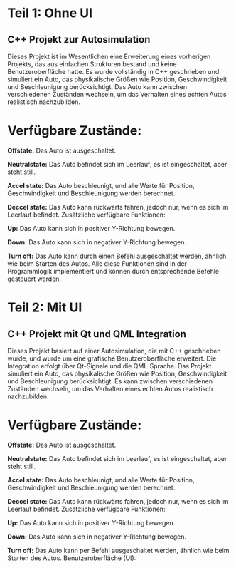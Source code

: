 # Teil 1: Ohne UI
## C++ Projekt zur Autosimulation

Dieses Projekt ist im Wesentlichen eine Erweiterung eines vorherigen Projekts, das aus einfachen Strukturen bestand und keine Benutzeroberfläche hatte.
Es wurde vollständig in C++ geschrieben und simuliert ein Auto, das physikalische Größen wie Position, Geschwindigkeit und Beschleunigung berücksichtigt.
Das Auto kann zwischen verschiedenen Zuständen wechseln, um das Verhalten eines echten Autos realistisch nachzubilden.

# Verfügbare Zustände:

**Offstate:** Das Auto ist ausgeschaltet. 

**Neutralstate:** Das Auto befindet sich im Leerlauf, es ist eingeschaltet, aber steht still.

**Accel state:** Das Auto beschleunigt, und alle Werte für Position, Geschwindigkeit und Beschleunigung werden berechnet.

**Deccel state:** Das Auto kann rückwärts fahren, jedoch nur, wenn es sich im Leerlauf befindet.
Zusätzliche verfügbare Funktionen:

**Up:** Das Auto kann sich in positiver Y-Richtung bewegen.

**Down:** Das Auto kann sich in negativer Y-Richtung bewegen.

**Turn off:** Das Auto kann durch einen Befehl ausgeschaltet werden, ähnlich wie beim Starten des Autos.
Alle diese Funktionen sind in der Programmlogik implementiert und können durch entsprechende Befehle gesteuert werden.

# Teil 2: Mit UI
##  C++ Projekt mit Qt und QML Integration

Dieses Projekt basiert auf einer Autosimulation, die mit C++ geschrieben wurde, und wurde um eine grafische Benutzeroberfläche erweitert. Die Integration erfolgt über Qt-Signale und die QML-Sprache.
Das Projekt simuliert ein Auto, das physikalische Größen wie Position, Geschwindigkeit und Beschleunigung berücksichtigt. Es kann zwischen verschiedenen Zuständen wechseln, um das Verhalten eines echten Autos realistisch nachzubilden.

# Verfügbare Zustände:

**Offstate:** Das Auto ist ausgeschaltet.

**Neutralstate:** Das Auto befindet sich im Leerlauf, es ist eingeschaltet, aber steht still.

**Accel state:** Das Auto beschleunigt, und alle Werte für Position, Geschwindigkeit und Beschleunigung werden berechnet.

**Deccel state:** Das Auto kann rückwärts fahren, jedoch nur, wenn es sich im Leerlauf befindet.
Zusätzliche verfügbare Funktionen:

**Up:** Das Auto kann sich in positiver Y-Richtung bewegen.

**Down:** Das Auto kann sich in negativer Y-Richtung bewegen.

**Turn off:** Das Auto kann per Befehl ausgeschaltet werden, ähnlich wie beim Starten des Autos.
Benutzeroberfläche (UI):

